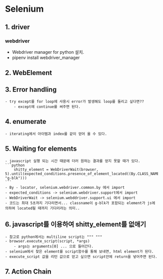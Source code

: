 # Selenium

## 1. driver

### webdriver

- Webdriver manager for python 설치.
- pipenv install webdriver_manager

## 2. WebElement

## 3. Error handling

    - try except를 for loop에 사용시 error가 발생해도 loop를 돌리고 싶다면??
        - except에 continue를 써주면 된다.

## 4. enumerate

    - iterating에서 아이템과 index를 같이 얻어 올 수 있다.

## 5. Waiting for elements

    - javascript 실행 되는 시간 때문에 더러 원하는 결과를 얻지 못할 때가 있다.
    ```python
        shitty_element = WebDriverWait(browser, 5).until(expected_conditions.presence_of_element_located((By.CLASS_NAME, "g-blk")))
    ```
    - By - locator, selenium.webdriver.common.by 에서 import
    - expected_conditions -> selenium.webdriver.support에서 import
    - WebDriverWait -> selenium.webddriver.support.ui 에서 import
    - 코드는 최대 5초까지 기다리면서... classname이 g-blk가 포함되는 element가 js에 의하여 located될 때까지 기다리라는 의미..

## 6. javascript를 이용하여 shitty_element를 없애기

    - 참고로 python에서는 multiline script는 """ """
    - browser.execute_script(script, *args)
        - args는 arguments[0] ... 으로 들어간다.
    - selenium에서 찾은 element를 script함수를 통해 보내면, html element가 된다.
    - execute_script 값을 리턴 값으로 얻고 싶으면 script안에 return을 넣어주면 된다.

## 7. Action Chain
